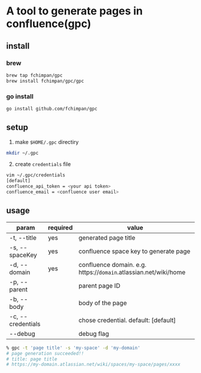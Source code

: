 # A tool to generate pages in confluence(gpc)

## install

### brew

```bash
brew tap fchimpan/gpc
brew install fchimpan/gpc/gpc
```

### go install
```bash
go install github.com/fchimpan/gpc
```

## setup

1. make `$HOME/.gpc` directiry

```bash
mkdir ~/.gpc
```

2. create `credentials` file

```bash
vim ~/.gpc/credentials
[default]
confluence_api_token = <your api token>
confluence_email = <confluence user email>
```

## usage

| param             | required | value                                                            |
| ----------------- | -------- | ---------------------------------------------------------------- |
| -t, --title       | yes      | generated page title                                             |
| -s, --spaceKey    | yes      | confluence space key to generate page                            |
| -d, --domain      | yes      | confluence domain. e.g. https://`domain`.atlassian.net/wiki/home |
| -p, --parent      |          | parent page ID                                                   |
| -b, --body        |          | body of the page                                                 |
| -c, --credentials |          | chose credential. default: [default]                             |
| --debug           |          | debug flag                                                       |

```bash
% gpc -t 'page title' -s 'my-space' -d 'my-domain'                         
# page generation succeeded!!
# title: page title
# https://my-domain.atlassian.net/wiki/spaces/my-space/pages/xxxx
```
